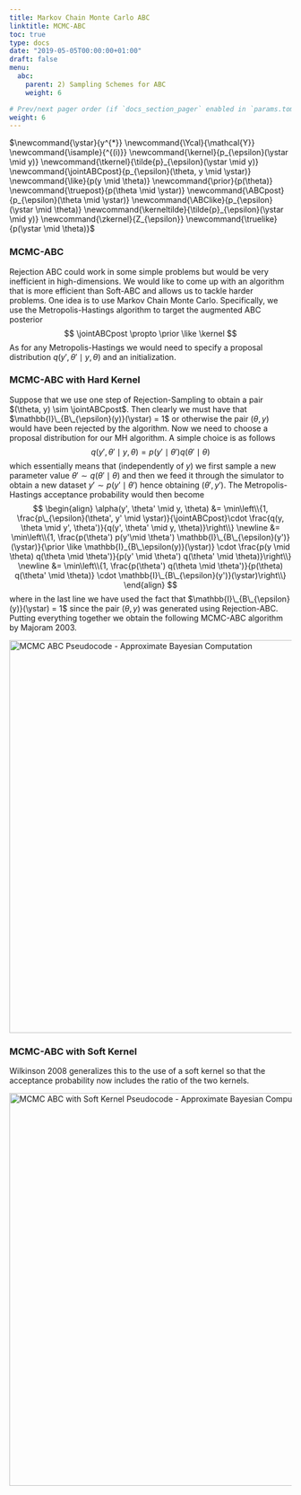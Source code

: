 ```yaml
---
title: Markov Chain Monte Carlo ABC
linktitle: MCMC-ABC
toc: true
type: docs
date: "2019-05-05T00:00:00+01:00"
draft: false
menu:
  abc:
    parent: 2) Sampling Schemes for ABC
    weight: 6

# Prev/next pager order (if `docs_section_pager` enabled in `params.toml`)
weight: 6
---
```

$\newcommand{\ystar}{y^{\*}}
\newcommand{\Ycal}{\mathcal{Y}}
\newcommand{\isample}{^{(i)}}
\newcommand{\kernel}{p\_{\epsilon}(\ystar \mid y)}
\newcommand{\tkernel}{\tilde{p}\_{\epsilon}(\ystar \mid y)}
\newcommand{\jointABCpost}{p_\{\epsilon}(\theta, y \mid \ystar)}
\newcommand{\like}{p(y \mid \theta)}
\newcommand{\prior}{p(\theta)}
\newcommand{\truepost}{p(\theta \mid \ystar)}
\newcommand{\ABCpost}{p\_{\epsilon}(\theta \mid \ystar)}
\newcommand{\ABClike}{p\_{\epsilon}(\ystar \mid \theta)}
\newcommand{\kerneltilde}{\tilde{p}\_{\epsilon}(\ystar \mid y)}
\newcommand{\zkernel}{Z\_{\epsilon}}
\newcommand{\truelike}{p(\ystar \mid \theta)}$

### MCMC-ABC
Rejection ABC could work in some simple problems but would be very inefficient in high-dimensions. We would like to come up with an algorithm that is more efficient than Soft-ABC and allows us to tackle harder problems. One idea is to use Markov Chain Monte Carlo. Specifically, we use the Metropolis-Hastings algorithm to target the augmented ABC posterior
$$
\jointABCpost \propto \prior \like \kernel
$$
As for any Metropolis-Hastings we would need to specify a proposal distribution $q(y', \theta' \mid y, \theta)$ and an initialization. 

### MCMC-ABC with Hard Kernel
Suppose that we use one step of Rejection-Sampling to obtain a pair $(\theta, y) \sim \jointABCpost$. Then clearly we must have that $\mathbb{I}\_{B\_{\epsilon}(y)}(\ystar) = 1$ or otherwise the pair $(\theta, y)$ would have been rejected by the algorithm. Now we need to choose a proposal distribution for our MH algorithm. A simple choice is as follows
$$
q(y', \theta' \mid y, \theta) = p(y' \mid \theta') q(\theta' \mid \theta)
$$
which essentially means that (independently of $y$) we first sample a new parameter value $\theta' \sim q(\theta' \mid \theta)$ and then we feed it through the simulator to obtain a new dataset $y' \sim p(y' \mid \theta')$ hence obtaining $(\theta', y')$. The Metropolis-Hastings acceptance probability would then become
$$
\begin{align}
    \alpha(y', \theta' \mid y, \theta) &= \min\left\\{1, \frac{p\_{\epsilon}(\theta', y' \mid \ystar)}{\jointABCpost}\cdot \frac{q(y, \theta \mid y', \theta')}{q(y', \theta' \mid y, \theta)}\right\\} \newline 
    &= \min\left\\{1, \frac{p(\theta') p(y'\mid \theta') \mathbb{I}\_{B\_{\epsilon}(y')}(\ystar)}{\prior \like \mathbb{I}_{B\_\epsilon(y)}(\ystar)} \cdot \frac{p(y \mid \theta) q(\theta \mid \theta')}{p(y' \mid \theta') q(\theta' \mid \theta)}\right\\} \newline
    &= \min\left\\{1, \frac{p(\theta') q(\theta \mid \theta')}{p(\theta) q(\theta' \mid \theta)} \cdot \mathbb{I}\_{B\_{\epsilon}(y')}(\ystar)\right\\}
\end{align}
$$
where in the last line we have used the fact that $\mathbb{I}\_{B\_{\epsilon}(y)}(\ystar) = 1$ since the pair $(\theta, y)$ was generated using Rejection-ABC. Putting everything together we obtain the following MCMC-ABC algorithm by Majoram 2003. 

<img src="/mcmc-abc.png" alt="MCMC ABC Pseudocode - Approximate Bayesian Computation" width="700"/>

### MCMC-ABC with Soft Kernel
Wilkinson 2008 generalizes this to the use of a soft kernel so that the acceptance probability now includes the ratio of the two kernels.

<img src="/mcmc-abc-soft.png" alt="MCMC ABC with Soft Kernel Pseudocode - Approximate Bayesian Computation" width="700"/>

